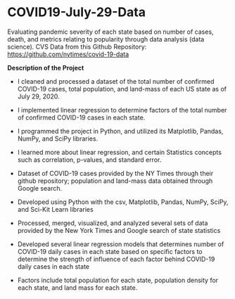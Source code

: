 # COVID19-July-29-Data
Evaluating pandemic severity of each state based on number of cases, death, and metrics relating to popularity through data analysis (data science). 
CVS Data from this Github Repository: https://github.com/nytimes/covid-19-data

**Description of the Project**
- I cleaned and processed a dataset of the total number of confirmed COVID-19 cases, total population, and land-mass of each US state as of July 29, 2020. 
- I implemented linear regression to determine factors of the total number of confirmed COVID-19 cases in each state. 
- I programmed the project in Python, and utilized its Matplotlib, Pandas, NumPy, and SciPy libraries. 
- I learned more about linear regression, and certain Statistics concepts such as correlation, p-values, and standard error. 
- Dataset of COVID-19 cases provided by the NY Times through their github repository; population and land-mass data obtained through Google search. 

- Developed using Python with the csv, Matplotlib, Pandas, NumPy, SciPy, and Sci-Kit Learn libraries
- Processed, merged, visualized, and analyzed several sets of data provided by the New York Times and Google search of state statistics 
- Developed several linear regression models that determines number of COVID-19 daily cases in each state based on specific factors to determine the strength of influence of each factor behind COVID-19 daily cases in each state
- Factors include total population for each state, population density for each state, and land mass for each state. 

